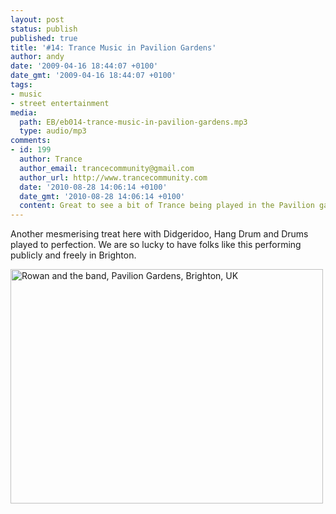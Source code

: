 ```yaml
---
layout: post
status: publish
published: true
title: '#14: Trance Music in Pavilion Gardens'
author: andy
date: '2009-04-16 18:44:07 +0100'
date_gmt: '2009-04-16 18:44:07 +0100'
tags:
- music
- street entertainment
media:
  path: EB/eb014-trance-music-in-pavilion-gardens.mp3
  type: audio/mp3
comments:
- id: 199
  author: Trance
  author_email: trancecommunity@gmail.com
  author_url: http://www.trancecommunity.com
  date: '2010-08-28 14:06:14 +0100'
  date_gmt: '2010-08-28 14:06:14 +0100'
  content: Great to see a bit of Trance being played in the Pavilion gardens
---
```

Another mesmerising treat here with Didgeridoo, Hang Drum and Drums played to 
perfection. We are so lucky to have folks like this performing publicly and 
freely in Brighton. 

<a data-flickr-embed="true"  href="https://www.flickr.com/photos/andywhitebrighton/26548958382/in/album-72157666895796536/" title="Rowan and the band, Pavilion Gardens, Brighton, UK"><img src="https://farm2.staticflickr.com/1452/26548958382_7599fd8652.jpg" width="500" height="375" alt="Rowan and the band, Pavilion Gardens, Brighton, UK"></a><script async src="//embedr.flickr.com/assets/client-code.js" charset="utf-8"></script>

